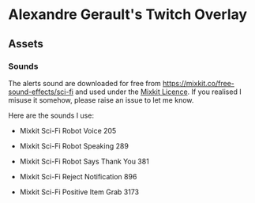 # Alexandre Gerault's Twitch Overlay

## Assets

### Sounds

The alerts sound are downloaded for free from https://mixkit.co/free-sound-effects/sci-fi and used under the [Mixkit Licence](https://mixkit.co/license/#sfxFree). If you realised I misuse it somehow, please raise an issue to let me know.

Here are the sounds I use:

- Mixkit Sci-Fi Robot Voice 205

- Mixkit Sci-Fi Robot Speaking 289

- Mixkit Sci-Fi Robot Says Thank You 381

- Mixkit Sci-Fi Reject Notification 896

- Mixkit Sci-Fi Positive Item Grab 3173